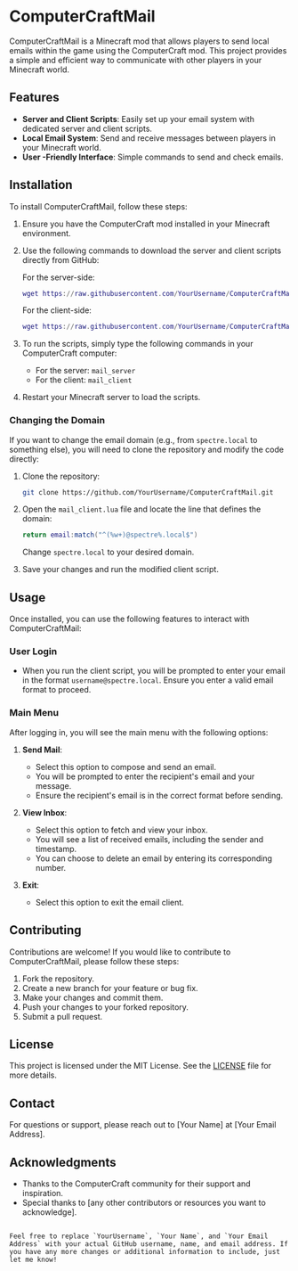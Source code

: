 # ComputerCraftMail

ComputerCraftMail is a Minecraft mod that allows players to send local emails within the game using the ComputerCraft mod. This project provides a simple and efficient way to communicate with other players in your Minecraft world.

## Features

- **Server and Client Scripts**: Easily set up your email system with dedicated server and client scripts.
- **Local Email System**: Send and receive messages between players in your Minecraft world.
- **User -Friendly Interface**: Simple commands to send and check emails.

## Installation

To install ComputerCraftMail, follow these steps:

1. Ensure you have the ComputerCraft mod installed in your Minecraft environment.
2. Use the following commands to download the server and client scripts directly from GitHub:

   For the server-side:
   ```lua
   wget https://raw.githubusercontent.com/YourUsername/ComputerCraftMail/main/mail_server.lua
   ```

   For the client-side:
   ```lua
   wget https://raw.githubusercontent.com/YourUsername/ComputerCraftMail/main/mail_client.lua
   ```

3. To run the scripts, simply type the following commands in your ComputerCraft computer:

   - For the server: `mail_server`
   - For the client: `mail_client`

4. Restart your Minecraft server to load the scripts.

### Changing the Domain

If you want to change the email domain (e.g., from `spectre.local` to something else), you will need to clone the repository and modify the code directly:

1. Clone the repository:
   ```bash
   git clone https://github.com/YourUsername/ComputerCraftMail.git
   ```

2. Open the `mail_client.lua` file and locate the line that defines the domain:
   ```lua
   return email:match("^(%w+)@spectre%.local$")
   ```
   Change `spectre.local` to your desired domain.

3. Save your changes and run the modified client script.

## Usage

Once installed, you can use the following features to interact with ComputerCraftMail:

### User Login

- When you run the client script, you will be prompted to enter your email in the format `username@spectre.local`. Ensure you enter a valid email format to proceed.

### Main Menu

After logging in, you will see the main menu with the following options:

1. **Send Mail**: 
   - Select this option to compose and send an email.
   - You will be prompted to enter the recipient's email and your message.
   - Ensure the recipient's email is in the correct format before sending.

2. **View Inbox**: 
   - Select this option to fetch and view your inbox.
   - You will see a list of received emails, including the sender and timestamp.
   - You can choose to delete an email by entering its corresponding number.

3. **Exit**: 
   - Select this option to exit the email client.

## Contributing

Contributions are welcome! If you would like to contribute to ComputerCraftMail, please follow these steps:

1. Fork the repository.
2. Create a new branch for your feature or bug fix.
3. Make your changes and commit them.
4. Push your changes to your forked repository.
5. Submit a pull request.

## License

This project is licensed under the MIT License. See the [LICENSE](LICENSE) file for more details.

## Contact

For questions or support, please reach out to [Your Name] at [Your Email Address].

## Acknowledgments

- Thanks to the ComputerCraft community for their support and inspiration.
- Special thanks to [any other contributors or resources you want to acknowledge].

```

Feel free to replace `YourUsername`, `Your Name`, and `Your Email Address` with your actual GitHub username, name, and email address. If you have any more changes or additional information to include, just let me know!
